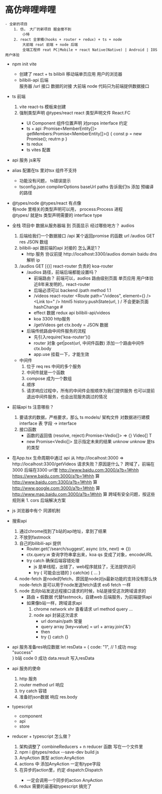 #  高仿哔哩哔哩  
    - 全新的项目
        1. 仿， 大厂的新项目 掘金搜不到
            小特  
        2. react 全家桶(hooks + router + redux) + ts + node 
            大前端 reat 前端 + node 后端 
            全端工程师 reat PC|Mobile + react Native(Native) | Android | IOS  用户体验 

- npm init vite 
    - 创建了  react  + ts  bilibili 移动端单页应用
        用户的浏览器  
    - bilibili-api 后端  
        服务器 
        /url   接口  数据的对接 
        大前端 node 代码只为前端提供数据接口 

- ts 前端 
    1. vite   react-ts 模板来创建  
    2. 强制类型声明 
        @types/react   react 类型声明文件   React.FC<PropTypes>
        - UI Component  组件位置声明  对props  interface 约定 
        - ts  + api   :Promise<MemberEntity[]>
        getMembers:Promise<MemberEntity[]>() {
            const p = new Promise();
            reutrn p 
        }
        - ts  redux 
        - ts vites 配置 
- api 服务  js来写 
- alias 配置在ts 里对tsx 组件不支持
    - 功能没有问题， ts错误提示 
    - tsconfig.json  compilerOptions 
        baseUrl 
        paths 告诉我们ts 添加 预编译的路径 

- @types/node  @types/react  有点像  
    有node 里相关的类型声明可以用， process:Process 进程  
    @types/ 就是ts 类型声明需要的 interface type 

- 全栈 项目中  数据从服务器端 到 页面显示 
    经过哪些地方？ 
    audios 
    1. 后端给我们一个数据接口 /api  某个返回promise 的函数
        url /audios GET  res  JSON 数组
    2. bilibili-api  跟前端的api 对接的 
        怎么满足1？
        - http 服务 协议前提
            http://localhost:3300/audios domain
            baidu  dns解析 ip
    3. /audios GET [{}]
        react-router 负责的
        koa-router
        - /audios 路径，前端后端都能设置吗？
            - 前端路由？ 前端可以，audios 路由级别页面 单页应用
                用户体验 近8年来发明的，react-router
            - 后端必须可以  backend
                /path  method 1.1
            - /videos  react-router <Route path="/videos", element={<Videos />} /> <Link to=" />
                html5 history.pushState(url, )  /  不会更新页面  hashChange  #
            - effect  数据  redux api  bilibili-api/videos
            - koa  3300  http服务
            - /getVideos  get  ctx.body =    JSON 数据
        - 后端传统路由中间件服务的流程
            - 先引入require('koa-router')()
            - router 对象 get|post(url, 中间件函数)
                添加一个路由中间件  ctx.body
            - app.use 挂载一下，才能生效

    - 中间件
        1. 位于 req  res 中间的多个服务
        2. 中间件就是一个函数
        3. compose 成为一个数组
        4. 顺序
        5. 请求响应过程中，所有的中间件会按顺序为我们提供服务
            也可以提前退出中间件服务，也会出现服务跳过的情况

- 前端api ts 注意哪些？
    1. 要请求的数据，严格要求，那么
        ts models/ 架构文件
        对数据进行建模  interface 表 字段 -> interface
    2. 接口函数
        - 函数的返回值 (resolve, reject):Promise<Vedio[]> => {}
        Video[] T   
        - new Promise<Vedio[]>  显示指定未来的结果 unknow
            unknow 是ts的类型

- 在App.tsx 生命周期中通过 api
    从 http://localhost:3000 => http://localhost:3300/getVideos
    请求失败？原因是什么？
        跨域了，前端在3000   后端在3300
        url里 http://www.baidu.com:3000/a?b=1#hhh
              https://www.baidu.com:3000/a?b=1#hhh 算
              http://www.baidu.com:3300/a?b=1#hhh  算
              http://www.google.com:3000/a?b=1#hhh 算
              http://www.map.baidu.com:3000/a?b=1#hhh 算
        跨域有安全问题，按这些规则来
        1. cors
            后端解决方案

- js 浏览器中有个 同源机制

- 搜索api
    1. 通过chrome找到了b站的api地址，拿到了结果
    2. 不放到fastmock
    3. 自己的bilibili-api 提供
        - Router.get('/search/suggest', async (ctx, next) => {})
        - ctx.query.w 查询字符串拿出来，koa qs 变成了对象，encodeURL
        - try catch 确保后端容错处理
            - js 是单线程，出错了，web程序就挂了，无法提供访问
            - try { 可能会出错的 } catch(e) { ... }
    4. node-fetch 是node的fetch，原因是node对js最新功能的支持没有那么快
        node-fetch 是可以用于node发送fetch请求  es6 fetch 一样
    5. node 去向b站发送远程接口请求的时候，b站是接受这次跨域请求的
        - 路由 + 假数据 代替fastmock，自建web 后端服务，为前端提供api
        - 如果像b站一样，跨域请求api
            1. chrome network xhr 查看请求
                url method query ...
            2. node api 封装这次请求
                - url domain/path 常量
                - query array [key=value]
                    = url + array.join('&')
                - then
                - try {} catch {}

- api 服务准备res响应数据
    let resData = {
        code: "1",  // 1 成功
        msg: "success"  
    }
    b站 code 0 成功
    data.result 写入resData

- api 服务的使命
    1. http 服务
    2. router method url 响应
    3. try catch 容错
    4. 准备好json数据 响应 res.body

- typescript
    - component
    - api  
    - store

- reducer + typescript 怎么做？
    1. 架构调整了  combineReducers + n reducer 函数 写在一个文件里
    2. npm i @types/redux --save-dev
        build js
    3. AnyAction 类型 action:AnyAction
    4. actions 中 添加AnyAction 一定有type字段
    5. 在异步的action里，约定 dispatch:Dispatch<AnyAction>
        - 一定会调用一个同步的action  AnyAction
    6. redux 需要的最基础typescript 搞完了
